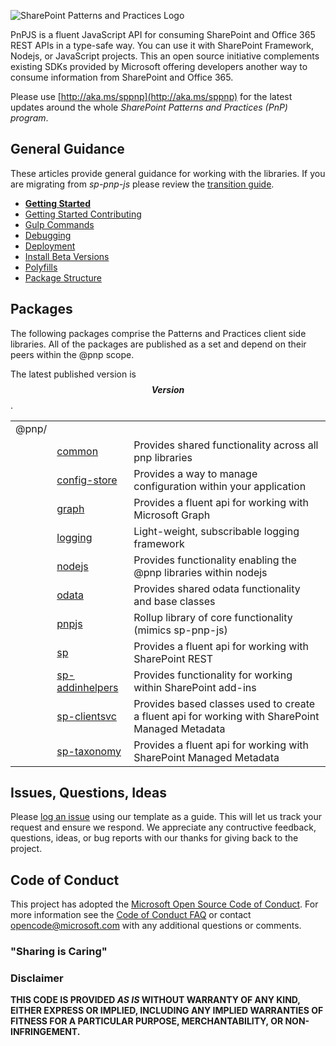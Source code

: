![SharePoint Patterns and Practices Logo](https://devofficecdn.azureedge.net/media/Default/PnP/sppnp.png)

PnPJS is a fluent JavaScript API for consuming SharePoint and Office 365 REST APIs in a type-safe way. You can use it with SharePoint Framework, Nodejs, or JavaScript projects. This an open source initiative complements existing SDKs provided by Microsoft offering developers another way to consume information from SharePoint and Office 365.

Please use [http://aka.ms/sppnp](http://aka.ms/sppnp) for the latest updates around the whole *SharePoint Patterns and Practices (PnP) program*.

## General Guidance

<div id="guide-links">

These articles provide general guidance for working with the libraries. If you are migrating from _sp-pnp-js_ please review the [transition guide](transition-guide.md).

* **[Getting Started](getting-started.md)**
* [Getting Started Contributing](getting-started-dev.md)
* [Gulp Commands](gulp-commands.md)
* [Debugging](debugging.md)
* [Deployment](deployment.md)
* [Install Beta Versions](beta-versions.md)
* [Polyfills](polyfill.md)
* [Package Structure](package-structure.md)

</div>

## Packages

The following packages comprise the Patterns and Practices client side libraries. All of the packages are published as a set and depend on their peers within
the @pnp scope.

The latest published version is **$$Version$$**.

<div id="packages-table">

|     ||  | 
| ---| -------------|-------------|
| @pnp/| | | 
|| [common](common/index.md)  | Provides shared functionality across all pnp libraries | 
|| [config-store](config-store/index.md) | Provides a way to manage configuration within your application | 
|| [graph](graph/index.md) | Provides a fluent api for working with Microsoft Graph |
|| [logging](logging/index.md) | Light-weight, subscribable logging framework |
|| [nodejs](nodejs/index.md) | Provides functionality enabling the @pnp libraries within nodejs |
|| [odata](odata/index.md) | Provides shared odata functionality and base classes |
|| [pnpjs](pnpjs/index.md) | Rollup library of core functionality (mimics sp-pnp-js) |
|| [sp](sp/index.md) | Provides a fluent api for working with SharePoint REST |
|| [sp-addinhelpers](sp-addinhelpers/index.md) | Provides functionality for working within SharePoint add-ins |
|| [sp-clientsvc](sp-clientsvc/index.md) | Provides based classes used to create a fluent api for working with SharePoint Managed Metadata |
|| [sp-taxonomy](sp-taxonomy/index.md) | Provides a fluent api for working with SharePoint Managed Metadata |

</div>

## Issues, Questions, Ideas

Please [log an issue](https://github.com/pnp/pnpjs/issues) using our template as a guide. This will let us track your request and ensure we respond. We appreciate any
contructive feedback, questions, ideas, or bug reports with our thanks for giving back to the project.


## Code of Conduct
This project has adopted the [Microsoft Open Source Code of Conduct](https://opensource.microsoft.com/codeofconduct/). For more information see the [Code of Conduct FAQ](https://opensource.microsoft.com/codeofconduct/faq/) or contact [opencode@microsoft.com](mailto:opencode@microsoft.com) with any additional questions or comments.

### "Sharing is Caring"

### Disclaimer
**THIS CODE IS PROVIDED *AS IS* WITHOUT WARRANTY OF ANY KIND, EITHER EXPRESS OR IMPLIED, INCLUDING ANY IMPLIED WARRANTIES OF FITNESS FOR A PARTICULAR PURPOSE, MERCHANTABILITY, OR NON-INFRINGEMENT.**

